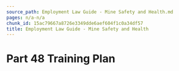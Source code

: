 ```yaml
---
source_path: Employment Law Guide - Mine Safety and Health.md
pages: n/a-n/a
chunk_id: 15ac79667a8726e3349dde6aef604f1c0a34df57
title: Employment Law Guide - Mine Safety and Health
---
```

# Part 48 Training Plan
